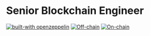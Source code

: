 # Senior Blockchain Engineer

[![built-with openzeppelin](https://img.shields.io/badge/built%20with-OpenZeppelin-3677FF)](https://docs.openzeppelin.com/)
[![Off-chain](https://github.com/olivmath/senior-blockchain-engineer-test/actions/workflows/off-chain.yml/badge.svg?branch=main)](https://github.com/olivmath/senior-blockchain-engineer-test/actions/workflows/off-chain.yml)
[![On-chain](https://github.com/olivmath/senior-blockchain-engineer-test/actions/workflows/on-chain.yml/badge.svg?branch=main)](https://github.com/olivmath/senior-blockchain-engineer-test/actions/workflows/on-chain.yml)
